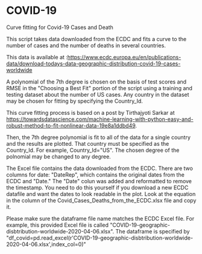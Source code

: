 # COVID-19
Curve fitting for Covid-19 Cases and Death

This script takes data downloaded from the ECDC and fits a curve to the number of cases and the number of deaths in several countries. 

This data is available at :https://www.ecdc.europa.eu/en/publications-data/download-todays-data-geographic-distribution-covid-19-cases-worldwide


A polynomial of the 7th degree is chosen on the basis of test scores and RMSE in the "Choosing a Best Fit" portion of the script using a training and testing dataset about the number of US cases. Any country in the dataset may be chosen for fitting by specifying the Country_Id.

This curve fitting process is based on a post by Tirthajyoti Sarkar at https://towardsdatascience.com/machine-learning-with-python-easy-and-robust-method-to-fit-nonlinear-data-19e8a1ddbd49.


Then, the 7th degree polynomial is fit to all of the data for a single country and the results are plotted. That country must be specified as the Country_Id. For example, Country_Id="US". The chosen degree of the polnomial may be changed to any degree. 


The Excel file contains the data downloaded from the ECDC. There are two columns for date: "DateRep", which contains the original dates from the ECDC and "Date." The "Date" colun was added and reformatted to remove the timestamp. You need to do this yourself if you download a new ECDC datafile and want the dates to look readable in the plot. Look at the equation in the column of the Covid_Cases_Deaths_from_the_ECDC.xlsx file and copy it.


Please make sure the dataframe file name matches the ECDC Excel file. For example, this provided Excel file is called "COVID-19-geographic-disbtribution-worldwide-2020-04-06.xlsx". The dataframe is specified by "df_covid=pd.read_excel(r'COVID-19-geographic-disbtribution-worldwide-2020-04-06.xlsx',index_col=0)"

